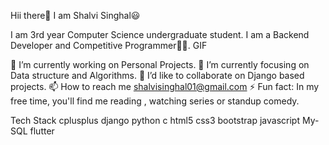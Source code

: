 Hii there👋
I am Shalvi Singhal😃
   
I am 3rd year Computer Science undergraduate student. I am a Backend Developer and Competitive Programmer👩‍💻.
GIF

🔭 I’m currently working on Personal Projects.
🌱 I’m currently focusing on Data structure and Algorithms.
👯 I’d like to collaborate on Django based projects.
📫 How to reach me shalvisinghal01@gmail.com
⚡ Fun fact: In my free time, you'll find me reading , watching series or standup comedy.

Tech Stack
cplusplus django python c html5 css3 bootstrap javascript My-SQL flutter
